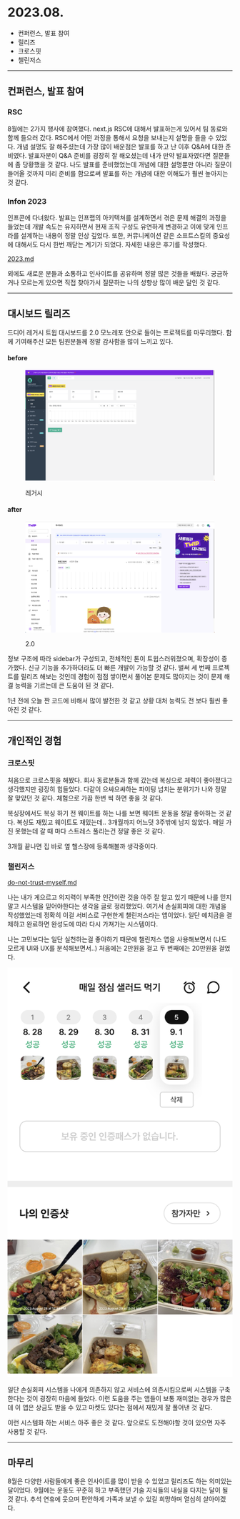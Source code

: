 # 2023.08.

* 컨퍼런스, 발표 참여
* 릴리즈
* 크로스핏
* 챌린저스

***

## 컨퍼런스, 발표 참여

### RSC

8월에는 2가지 행사에 참여했다. next.js RSC에 대해서 발표하는게 있어서 팀 동료와 함께 들으러 갔다. RSC에서 어떤 과정을 통해서 요청을 보내는지 설명을 들을 수 있었다. 개념 설명도 잘 해주셨는데 가장 많이 배운점은 발표를 하고 난 이후 Q\&A에 대한 준비였다. 발표자분이 Q\&A 준비를 굉장히 잘 해오셨는데 내가 만약 발표자였다면 질문들에 좀 당황했을 것 같다. 나도 발표를 준비했었는데 개념에 대한 설명뿐만 아니라 질문이 들어올 것까지 미리 준비를 함으로써 발표를 하는 개념에 대한 이해도가 훨씬 높아지는 것 같다.

### Infon 2023

인프콘에 다녀왔다. 발표는 인프랩의 아키텍쳐를 설계하면서 겪은 문제 해결의 과정을 들었는데 개발 속도는 유지하면서 현재 조직 구성도 유연하게 변경하고 이에 맞게 인프라를 설계하는 내용이 정말 인상 깊었다. 또한, 커뮤니케이션 같은 소프트스킬의 중요성에 대해서도 다시 한번 깨닫는 계기가 되었다. 자세한 내용은 후기를 작성했다.

[2023.md](../../experience/2023.md "mention")



외에도 새로운 분들과 소통하고 인사이트를 공유하며 정말 많은 것들을 배웠다. 궁금하거나 모르는게 있으면 직접 찾아가서 질문하는 나의 성향상 많이 배운 달인 것 같다.

***

## 대시보드 릴리즈

드디어 레거시 트윕 대시보드를 2.0 모노레포 안으로 들이는 프로젝트를 마무리했다. 함께 기여해주신 모든 팀원분들께 정말 감사함을 많이 느끼고 있다.&#x20;

#### before

<figure><img src="../../.gitbook/assets/image (16).png" alt=""><figcaption><p>레거시</p></figcaption></figure>

#### after

<figure><img src="../../.gitbook/assets/image (15).png" alt=""><figcaption><p>2.0</p></figcaption></figure>



정보 구조에 따라 sidebar가 구성되고, 전체적인 톤이 트윕스러워졌으며, 확장성이 증가했다. 신규 기능을 추가하더라도 더 빠른 개발이 가능할 것 같다. 벌써 세 번째 프로젝트를 릴리즈 해보는 것인데 경험이 점점 쌓이면서 풀어본 문제도 많아지는 것이 문제 해결 능력을 기르는데 큰 도움이 된 것 같다.

1년 전에 오늘 짠 코드에 비해서 많이 발전한 것 같고 상황 대처 능력도 전 보다 훨씬 좋아진 것 같다.

***

## 개인적인 경험

### 크로스핏

처음으로 크로스핏을 해봤다. 회사 동료분들과 함께 갔는데 복싱으로 체력이 좋아졌다고 생각했지만 굉장히 힘들었다. 다같이 으쌰으쌰하는 파이팅 넘치는 분위기가 나와 정말 잘 맞았던 것 같다. 체험으로 가끔 한번 씩 하면 좋을 것 같다.

복싱장에서도 복싱 하기 전 웨이트를 하는 나를 보면 웨이트 운동을 정말 좋아하는 것 같다. 복싱도 재밌고 웨이트도 재밌는데.. 3개월까지 어느덧 3주밖에 남지 않았다. 매일 가진 못했는데 갈 때 마다 스트레스 풀리는건 정말 좋은 것 같다.

3개월 끝나면 집 바로 옆 헬스장에 등록해볼까 생각중이다.

###

### 챌린저스

[do-not-trust-myself.md](../../growthmoment/do-not-trust-myself.md "mention")

나는 내가 게으르고 의지력이 부족한 인간이란 것을 아주 잘 알고 있기 때문에 나를 믿지 말고 시스템을 믿어야한다는 생각을 글로 정리했었다. 여기서 손실회피에 대한 개념을 작성했었는데 정확히 이걸 서비스로 구현한게 챌린저스라는 앱이었다. 일단 예치금을 결제하고 완료하면 완성도에 따라 다시 가져가는 시스템이다.

나는 고민보다는 일단 실천하는걸 좋아하기 때문에 챌린저스 앱을 사용해보면서 (나도 모르게 UI와 UX를 분석해보면서..) 처음에는 2만원을 걸고 두 번째에는 20만원을 걸었다.

![](<../../.gitbook/assets/image (17).png>)

일단 손실회피 시스템을 나에게 의존하지 않고 서비스에 의존시킴으로써 시스템을 구축한다는 것이 굉장히 마음에 들었다. 이런 도움을 주는 앱들이 보통 재미없는 경우가 많은데 이 앱은 상금도 받을 수 있고 마켓도 있다는 점에서 재밌게 잘 풀어낸 것 같다.

이런 시스템화 하는 서비스 아주 좋은 것 같다. 앞으로도 도전해야할 것이 있으면 자주 사용할 것 같다.

***

## 마무리

8월은 다양한 사람들에게 좋은 인사이트를 많이 받을 수 있었고 릴리즈도 하는 의미있는 달이었다. 9월에는 운동도 꾸준히 하고 부족했던 기술 지식들의 내실을 다지는 달이 될 것 같다. 추석 연휴에 웃으며 편안하게 가족과 보낼 수 있길 희망하며 열심히 살아야겠다.
